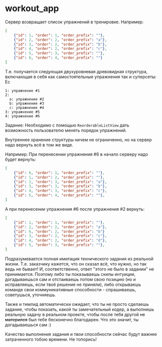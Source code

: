 # workout_app


Сервер возвращает список упражнений в тренировке. Например:

```json
[
    {"id": 1, "order": 1, "order_prefix": ""},
    {"id": 2, "order": 2, "order_prefix": "a"},
    {"id": 3, "order": 2, "order_prefix": "b"},
    {"id": 4, "order": 2, "order_prefix": "c"},
    {"id": 5, "order": 3, "order_prefix": ""},
    {"id": 6, "order": 4, "order_prefix": ""}
]
```

Т.е. получается следующая двухуровневая древовидная структура, включающая в себя
как самостоятельные упражнения так и суперсеты:
Ес
```
1: упражнение #1
2:
  a: упражнение #2
  b: упражнение #3
  c: упражнение #4
3: упражнение #5
4: упражнение #6
```

Задание: Необходимо с помощью `ReorderableListView` дать возможность
пользователю менять порядок упражнений.

Внутреннее хранение структуры ничем не ограниченно, но на сервер надо
вернуть всё в том же виде.

Например:
При перенесении упражнения #6 в начало серверу надо будет вернуть:

```json
[
    {"id": 6, "order": 1, "order_prefix": ""},
    {"id": 1, "order": 2, "order_prefix": ""},
    {"id": 2, "order": 3, "order_prefix": "a"},
    {"id": 3, "order": 3, "order_prefix": "b"},
    {"id": 4, "order": 3, "order_prefix": "c"},
    {"id": 5, "order": 4, "order_prefix": ""},
]
```

А при перенесении упражнения #6 после упражнения #2 вернуть:

```json
[
    {"id": 1, "order": 1, "order_prefix": ""},
    {"id": 2, "order": 2, "order_prefix": "a"},
    {"id": 6, "order": 2, "order_prefix": "b"}
    {"id": 3, "order": 2, "order_prefix": "c"},
    {"id": 4, "order": 2, "order_prefix": "d"},
    {"id": 5, "order": 3, "order_prefix": ""},
]
```

Подразумевается полная имитация технического задания из реальной жизни. Т.е.
заказчику кажется, что он сказал всё, что нужно, но так ведь не бывает!
И, соответственно, ответ "этого не было в задании" не принимается. Поэтому либо
ты показываешь скилы интуиции, догадываешься сам и отстаиваешь потом свою
позицию (но и исправляешь, если твоё решение не приняли), либо открываешь
команде свои коммуникативные способности - спрашиваешь, советушься, уточняешь.

Также и тимлид автоматически ожидает, что ты не просто сделаешь задание, чтобы
показать, какой ты замечательный кодер, а выполнишь реальную задачу в реальном
проекте, чтобы после тебя другой ~~не матерился~~ был тебе бесконечно
благодарен. Что это значит, ты догадываешься сам :)

Качество выполнения задания и твои способности сейчас будут важнее затраченного
тобою времени. Не топорись!
